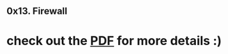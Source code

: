 ## 0x13. Firewall

# check out the [PDF](./Project_0x13.Firewall_ALXAfricaIntranet.pdf) for more details :)

